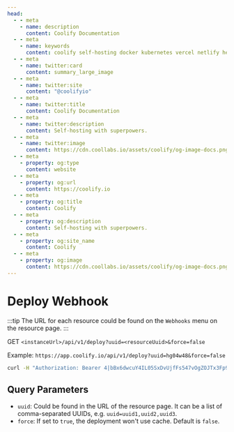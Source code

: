 ```yaml
---
head:
  - - meta
    - name: description
      content: Coolify Documentation
  - - meta
    - name: keywords
      content: coolify self-hosting docker kubernetes vercel netlify heroku render digitalocean aws gcp azure
  - - meta
    - name: twitter:card
      content: summary_large_image
  - - meta
    - name: twitter:site
      content: "@coolifyio"
  - - meta
    - name: twitter:title
      content: Coolify Documentation
  - - meta
    - name: twitter:description
      content: Self-hosting with superpowers.
  - - meta
    - name: twitter:image
      content: https://cdn.coollabs.io/assets/coolify/og-image-docs.png
  - - meta
    - property: og:type
      content: website
  - - meta
    - property: og:url
      content: https://coolify.io
  - - meta
    - property: og:title
      content: Coolify
  - - meta
    - property: og:description
      content: Self-hosting with superpowers.
  - - meta
    - property: og:site_name
      content: Coolify
  - - meta
    - property: og:image
      content: https://cdn.coollabs.io/assets/coolify/og-image-docs.png
---
```


# Deploy Webhook

:::tip
The URL for each resource could be found on the `Webhooks` menu on the resource page.
:::

GET `<instanceUrl>/api/v1/deploy?uuid=<resourceUuid>&force=false`

Example: `https://app.coolify.io/api/v1/deploy?uuid=hg04w48&force=false`

```bash
curl -H "Authorization: Bearer 4|bBx6dwcuY4IL05SxDvUjfFs547vOgZOJTx3Fp95rd76ff2dc" https://app.coolify.io/api/v1/deploy?uuid=hg04w48
```

## Query Parameters

- `uuid`: Could be found in the URL of the resource page. It can be a list of comma-separated UUIDs, e.g. `uuid=uuid1,uuid2,uuid3`.
- `force`: If set to `true`, the deployment won't use cache. Default is `false`.
